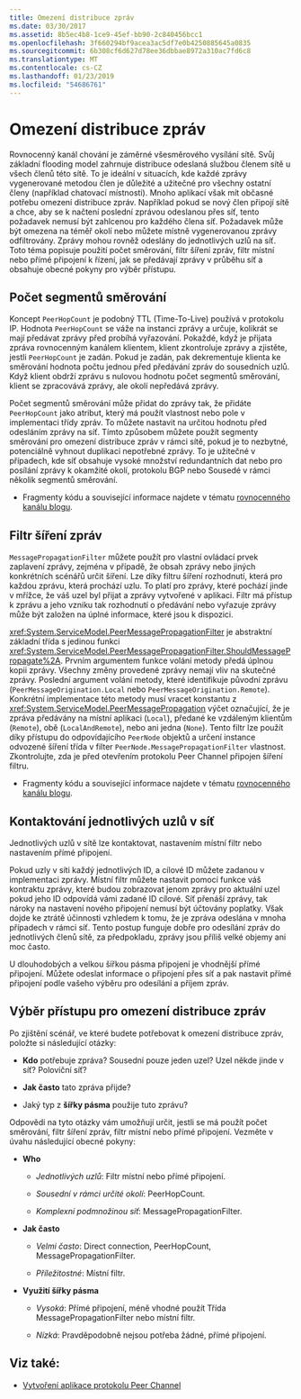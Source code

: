 ```yaml
---
title: Omezení distribuce zpráv
ms.date: 03/30/2017
ms.assetid: 8b5ec4b8-1ce9-45ef-bb90-2c840456bcc1
ms.openlocfilehash: 3f660294bf9acea3ac5df7e0b4250885645a0835
ms.sourcegitcommit: 6b308cf6d627d78ee36dbbae8972a310ac7fd6c8
ms.translationtype: MT
ms.contentlocale: cs-CZ
ms.lasthandoff: 01/23/2019
ms.locfileid: "54686761"
---
```

# <a name="limiting-message-distribution"></a>Omezení distribuce zpráv
Rovnocenný kanál chování je záměrné všesměrového vysílání sítě. Svůj základní flooding model zahrnuje distribuce odeslaná službou členem sítě u všech členů této sítě. To je ideální v situacích, kde každé zprávy vygenerované metodou člen je důležité a užitečné pro všechny ostatní členy (například chatovací místnosti). Mnoho aplikací však mít občasné potřebu omezení distribuce zpráv. Například pokud se nový člen připojí sítě a chce, aby se k načtení poslední zprávou odeslanou přes síť, tento požadavek nemusí být zahlcenou pro každého člena síť. Požadavek může být omezena na téměř okolí nebo můžete místně vygenerovanou zprávy odfiltrovány. Zprávy mohou rovněž odeslány do jednotlivých uzlů na síť. Toto téma popisuje použití počet směrování, filtr šíření zpráv, filtr místní nebo přímé připojení k řízení, jak se předávají zprávy v průběhu síť a obsahuje obecné pokyny pro výběr přístupu.  
  
## <a name="hop-counts"></a>Počet segmentů směrování  
 Koncept `PeerHopCount` je podobný TTL (Time-To-Live) používá v protokolu IP. Hodnota `PeerHopCount` se váže na instanci zprávy a určuje, kolikrát se mají předávat zprávy před probíhá vyřazování. Pokaždé, když je přijata zpráva rovnocenným kanálem klientem, klient zkontroluje zprávy a zjistěte, jestli `PeerHopCount` je zadán. Pokud je zadán, pak dekrementuje klienta ke směrování hodnota počtu jednou před předávání zpráv do sousedních uzlů. Když klient obdrží zprávu s nulovou hodnotu počet segmentů směrování, klient se zpracovává zprávy, ale okolí nepředává zprávy.  
  
 Počet segmentů směrování může přidat do zprávy tak, že přidáte `PeerHopCount` jako atribut, který má použít vlastnost nebo pole v implementaci třídy zpráv. To můžete nastavit na určitou hodnotu před odesláním zprávy na síť. Tímto způsobem můžete použít segmenty směrování pro omezení distribuce zpráv v rámci sítě, pokud je to nezbytné, potenciálně vyhnout duplikaci nepotřebné zprávy. To je užitečné v případech, kde síť obsahuje vysoké množství redundantních dat nebo pro posílání zprávy k okamžité okolí, protokolu BGP nebo Sousedé v rámci několik segmentů směrování.  
  
-   Fragmenty kódu a související informace najdete v tématu [rovnocenného kanálu blogu](https://go.microsoft.com/fwlink/?LinkID=114531).  
  
## <a name="message-propagation-filter"></a>Filtr šíření zpráv  
 `MessagePropagationFilter` můžete použít pro vlastní ovládací prvek zaplavení zprávy, zejména v případě, že obsah zprávy nebo jiných konkrétních scénářů určit šíření. Lze díky filtru šíření rozhodnutí, která pro každou zprávu, která prochází uzlu. To platí pro zprávy, které pochází jinde v mřížce, že váš uzel byl přijat a zprávy vytvořené v aplikaci. Filtr má přístup k zprávu a jeho vzniku tak rozhodnutí o předávání nebo vyřazuje zprávy může být založen na úplné informace, které jsou k dispozici.  
  
 <xref:System.ServiceModel.PeerMessagePropagationFilter> je abstraktní základní třída s jedinou funkci <xref:System.ServiceModel.PeerMessagePropagationFilter.ShouldMessagePropagate%2A>. Prvním argumentem funkce volání metody předá úplnou kopii zprávy. Všechny změny provedené zprávy nemají vliv na skutečné zprávy. Poslední argument volání metody, které identifikuje původní zprávu (`PeerMessageOrigination.Local` nebo `PeerMessageOrigination.Remote`). Konkrétní implementace této metody musí vracet konstantu z <xref:System.ServiceModel.PeerMessagePropagation> výčet označující, že je zpráva předávány na místní aplikaci (`Local`), předané ke vzdáleným klientům (`Remote`), obě (`LocalAndRemote`), nebo ani jedna (`None`). Tento filtr lze použít díky přístupu do odpovídajícího `PeerNode` objektů a určení instance odvozené šíření třída v filter `PeerNode.MessagePropagationFilter` vlastnost. Zkontrolujte, zda je před otevřením protokolu Peer Channel připojen šíření filtru.  
  
-   Fragmenty kódu a související informace najdete v tématu [rovnocenného kanálu blogu](https://go.microsoft.com/fwlink/?LinkID=114532).  
  
## <a name="contacting-an-individual-node-in-the-mesh"></a>Kontaktování jednotlivých uzlů v síť  
 Jednotlivých uzlů v sítě lze kontaktovat, nastavením místní filtr nebo nastavením přímé připojení.  
  
 Pokud uzly v síti každý jednotlivých ID, a cílové ID můžete zadanou v implementaci zprávy. Místní filtr můžete nastavit pomocí funkce váš kontraktu zprávy, které budou zobrazovat jenom zprávy pro aktuální uzel pokud jeho ID odpovídá vámi zadané ID cílové. Síť přenáší zprávy, tak nároky na nastavení nového připojení nemusí být účtovány poplatky. Však dojde ke ztrátě účinnosti vzhledem k tomu, že je zpráva odeslána v mnoha případech v rámci síť. Tento postup funguje dobře pro odesílání zpráv do jednotlivých členů sítě, za předpokladu, zprávy jsou příliš velké objemy ani moc často.  
  
 U dlouhodobých a velkou šířkou pásma připojení je vhodnější přímé připojení. Můžete odeslat informace o připojení přes síť a pak nastavit přímé připojení podle vašeho výběru pro odesílání a příjem zpráv.  
  
## <a name="choosing-an-approach-for-limiting-message-distribution"></a>Výběr přístupu pro omezení distribuce zpráv  
 Po zjištění scénář, ve které budete potřebovat k omezení distribuce zpráv, položte si následující otázky:  
  
-   **Kdo** potřebuje zpráva? Sousední pouze jeden uzel? Uzel někde jinde v síť? Poloviční síť?  
  
-   **Jak často** tato zpráva přijde?  
  
-   Jaký typ z **šířky pásma** použije tuto zprávu?  
  
 Odpovědi na tyto otázky vám umožňují určit, jestli se má použít počet směrování, filtr šíření zpráv, filtr místní nebo přímé připojení. Vezměte v úvahu následující obecné pokyny:  
  
-   **Who**  
  
    -   *Jednotlivých uzlů*:  Filtr místní nebo přímé připojení.  
  
    -   *Sousední v rámci určité okolí*:  PeerHopCount.  
  
    -   *Komplexní podmnožinou síť*:  MessagePropagationFilter.  
  
-   **Jak často**  
  
    -   *Velmi často*:  Direct connection, PeerHopCount, MessagePropagationFilter.  
  
    -   *Příležitostné*:  Místní filtr.  
  
-   **Využití šířky pásma**  
  
    -   *Vysoká*:  Přímé připojení, méně vhodné použít Třída MessagePropagationFilter nebo místní filtr.  
  
    -   *Nízká*:  Pravděpodobně nejsou potřeba žádné, přímé připojení.  
  
## <a name="see-also"></a>Viz také:
- [Vytvoření aplikace protokolu Peer Channel](../../../../docs/framework/wcf/feature-details/building-a-peer-channel-application.md)
